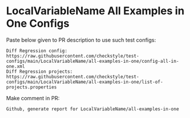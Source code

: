 # LocalVariableName All Examples in One Configs
Paste below given to PR description to use such test configs:
```
Diff Regression config: https://raw.githubusercontent.com/checkstyle/test-configs/main/LocalVariableName/all-examples-in-one/config-all-in-one.xml
Diff Regression projects: https://raw.githubusercontent.com/checkstyle/test-configs/main/LocalVariableName/all-examples-in-one/list-of-projects.properties
```
Make comment in PR:
```
Github, generate report for LocalVariableName/all-examples-in-one
```
